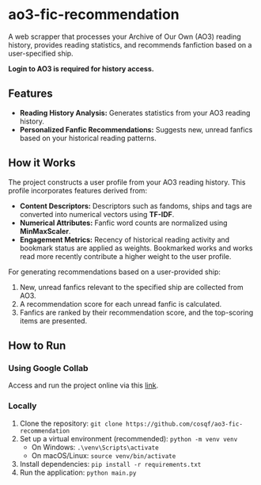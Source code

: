# ao3-fic-recommendation
A web scrapper that processes your Archive of Our Own (AO3) reading history, provides reading statistics, and recommends fanfiction based on a user-specified ship.

**Login to AO3 is required for history access.**

## Features

* **Reading History Analysis:** Generates statistics from your AO3 reading history.
* **Personalized Fanfic Recommendations:** Suggests new, unread fanfics based on your historical reading patterns.

## How it Works

The project constructs a user profile from your AO3 reading history. This profile incorporates features derived from:

* **Content Descriptors:** Descriptors such as fandoms, ships and tags are converted into numerical vectors using **TF-IDF**.
* **Numerical Attributes:** Fanfic word counts are normalized using **MinMaxScaler**.
* **Engagement Metrics:** Recency of historical reading activity and bookmark status are applied as weights. Bookmarked works and works read more recently contribute a higher weight to the user profile.

For generating recommendations based on a user-provided ship:
1.  New, unread fanfics relevant to the specified ship are collected from AO3.
2.  A recommendation score for each unread fanfic is calculated.
3.  Fanfics are ranked by their recommendation score, and the top-scoring items are presented.

## How to Run

### Using Google Collab
Access and run the project online via this [link](https://colab.research.google.com/drive/1fIdHS0ceLlHEKqSwpPvVoWh7-quhbq3x).

### Locally
1.  Clone the repository: `git clone https://github.com/cosqf/ao3-fic-recommendation`
2.  Set up a virtual environment (recommended): `python -m venv venv`
    * On Windows: `.\venv\Scripts\activate`
    * On macOS/Linux: `source venv/bin/activate`
4.  Install dependencies:
    `pip install -r requirements.txt`
5.  Run the application:
    `python main.py`

